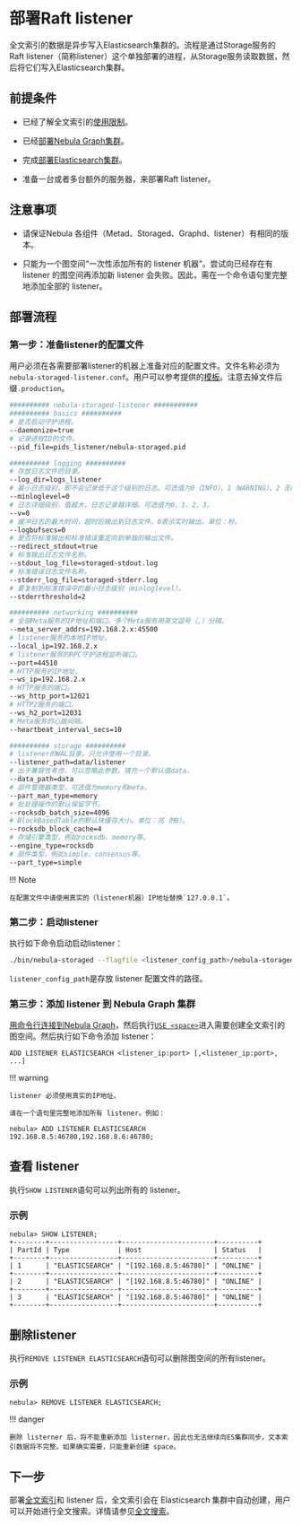 # 部署Raft listener

全文索引的数据是异步写入Elasticsearch集群的。流程是通过Storage服务的 Raft listener（简称listener）这个单独部署的进程，从Storage服务读取数据，然后将它们写入Elasticsearch集群。

## 前提条件

- 已经了解全文索引的[使用限制](../../4.deployment-and-installation/6.deploy-text-based-index/1.text-based-index-restrictions.md)。

- 已经[部署Nebula Graph集群](../deploy-nebula-graph-cluster.md)。

- 完成[部署Elasticsearch集群](./2.deploy-es.md)。

- 准备一台或者多台额外的服务器，来部署Raft listener。

## 注意事项

- 请保证Nebula 各组件（Metad、Storaged、Graphd、listener）有相同的版本。

- 只能为一个图空间“一次性添加所有的 listener 机器”。尝试向已经存在有 listener 的图空间再添加新 listener 会失败。因此，需在一个命令语句里完整地添加全部的 listener。

## 部署流程

### 第一步：准备listener的配置文件

用户必须在各需要部署listener的机器上准备对应的配置文件。文件名称必须为`nebula-storaged-listener.conf`。用户可以参考提供的[模板](https://github.com/vesoft-inc/nebula-storage/blob/master/conf/nebula-storaged-listener.conf.production)。注意去掉文件后缀`.production`。

```bash
########## nebula-storaged-listener ###########
########## basics ##########
# 是否启动守护进程。
--daemonize=true
# 记录进程ID的文件。
--pid_file=pids_listener/nebula-storaged.pid

########## logging ##########
# 存放日志文件的目录。
--log_dir=logs_listener
# 最小日志级别，即不会记录低于这个级别的日志。可选值为0（INFO）、1（WARNING）、2（ERROR）、3（FATAL）。
--minloglevel=0
# 日志详细级别，值越大，日志记录越详细。可选值为0、1、2、3。
--v=0
# 缓冲日志的最大时间，超时后输出到日志文件。0表示实时输出。单位：秒。
--logbufsecs=0
# 是否将标准输出和标准错误重定向到单独的输出文件。
--redirect_stdout=true
# 标准输出日志文件名称。
--stdout_log_file=storaged-stdout.log
# 标准错误日志文件名称。
--stderr_log_file=storaged-stderr.log
# 要复制到标准错误中的最小日志级别（minloglevel）。
--stderrthreshold=2

########## networking ##########
# 全部Meta服务的IP地址和端口。多个Meta服务用英文逗号（,）分隔。
--meta_server_addrs=192.168.2.x:45500
# listener服务的本地IP地址。
--local_ip=192.168.2.x
# listener服务的RPC守护进程监听端口。
--port=44510
# HTTP服务的IP地址。
--ws_ip=192.168.2.x
# HTTP服务的端口。
--ws_http_port=12021
# HTTP2服务的端口。
--ws_h2_port=12031
# Meta服务的心跳间隔。
--heartbeat_interval_secs=10

########## storage ##########
# listener的WAL目录。只允许使用一个目录。
--listener_path=data/listener
# 出于兼容性考虑，可以忽略此参数。填充一个默认值data。
--data_path=data
# 部件管理器类型，可选值为memory和meta。
--part_man_type=memory
# 批处理操作的默认保留字节。
--rocksdb_batch_size=4096
# BlockBasedTable的默认块缓存大小。单位：兆（MB）。
--rocksdb_block_cache=4
# 存储引擎类型，例如rocksdb、memory等。
--engine_type=rocksdb
# 部件类型，例如simple、consensus等。
--part_type=simple
```

!!! Note

    在配置文件中请使用真实的（listener机器）IP地址替换`127.0.0.1`。

### 第二步：启动listener

执行如下命令启动启动listener：

```bash
./bin/nebula-storaged --flagfile <listener_config_path>/nebula-storaged-listener.conf
```

`listener_config_path`是存放 listener 配置文件的路径。

### 第三步：添加 listener 到 Nebula Graph 集群

[用命令行连接到Nebula Graph](../../2.quick-start/3.connect-to-nebula-graph.md)，然后执行[`USE <space>`](../../3.ngql-guide/9.space-statements/2.use-space.md)进入需要创建全文索引的图空间。然后执行如下命令添加 listener：

```ngql
ADD LISTENER ELASTICSEARCH <listener_ip:port> [,<listener_ip:port>, ...]
```

!!! warning

    listener 必须使用真实的IP地址。

    请在一个语句里完整地添加所有 listener。例如：

```ngql
nebula> ADD LISTENER ELASTICSEARCH 192.168.8.5:46780,192.168.8.6:46780;
```

## 查看 listener

执行`SHOW LISTENER`语句可以列出所有的 listener。

### 示例

```ngql
nebula> SHOW LISTENER;
+--------+-----------------+-----------------------+----------+
| PartId | Type            | Host                  | Status   |
+--------+-----------------+-----------------------+----------+
| 1      | "ELASTICSEARCH" | "[192.168.8.5:46780]" | "ONLINE" |
+--------+-----------------+-----------------------+----------+
| 2      | "ELASTICSEARCH" | "[192.168.8.5:46780]" | "ONLINE" |
+--------+-----------------+-----------------------+----------+
| 3      | "ELASTICSEARCH" | "[192.168.8.5:46780]" | "ONLINE" |
+--------+-----------------+-----------------------+----------+
```

## 删除listener

执行`REMOVE LISTENER ELASTICSEARCH`语句可以删除图空间的所有listener。

### 示例

```ngql
nebula> REMOVE LISTENER ELASTICSEARCH;
```

!!! danger

    删除 listerner 后，将不能重新添加 listerner，因此也无法继续向ES集群同步，文本索引数据将不完整。如果确实需要，只能重新创建 space。


## 下一步

部署[全文索引](2.deploy-es.md)和 listener 后，全文索引会在 Elasticsearch 集群中自动创建，用户可以开始进行全文搜索。详情请参见[全文搜索](../../3.ngql-guide/15.full-text-index-statements/1.search-with-text-based-index.md)。
